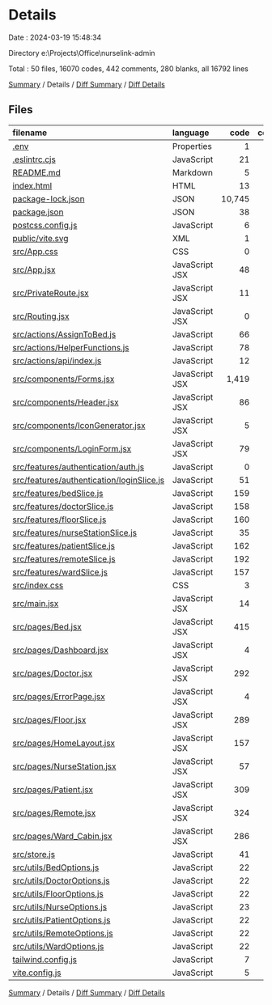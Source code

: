 # Details

Date : 2024-03-19 15:48:34

Directory e:\\Projects\\Office\\nurselink-admin

Total : 50 files,  16070 codes, 442 comments, 280 blanks, all 16792 lines

[Summary](results.md) / Details / [Diff Summary](diff.md) / [Diff Details](diff-details.md)

## Files
| filename | language | code | comment | blank | total |
| :--- | :--- | ---: | ---: | ---: | ---: |
| [.env](/.env) | Properties | 1 | 0 | 0 | 1 |
| [.eslintrc.cjs](/.eslintrc.cjs) | JavaScript | 21 | 0 | 1 | 22 |
| [README.md](/README.md) | Markdown | 5 | 0 | 4 | 9 |
| [index.html](/index.html) | HTML | 13 | 0 | 1 | 14 |
| [package-lock.json](/package-lock.json) | JSON | 10,745 | 0 | 1 | 10,746 |
| [package.json](/package.json) | JSON | 38 | 0 | 1 | 39 |
| [postcss.config.js](/postcss.config.js) | JavaScript | 6 | 0 | 1 | 7 |
| [public/vite.svg](/public/vite.svg) | XML | 1 | 0 | 0 | 1 |
| [src/App.css](/src/App.css) | CSS | 0 | 0 | 1 | 1 |
| [src/App.jsx](/src/App.jsx) | JavaScript JSX | 48 | 3 | 3 | 54 |
| [src/PrivateRoute.jsx](/src/PrivateRoute.jsx) | JavaScript JSX | 11 | 1 | 3 | 15 |
| [src/Routing.jsx](/src/Routing.jsx) | JavaScript JSX | 0 | 125 | 4 | 129 |
| [src/actions/AssignToBed.js](/src/actions/AssignToBed.js) | JavaScript | 66 | 0 | 3 | 69 |
| [src/actions/HelperFunctions.js](/src/actions/HelperFunctions.js) | JavaScript | 78 | 0 | 8 | 86 |
| [src/actions/api/index.js](/src/actions/api/index.js) | JavaScript | 12 | 1 | 2 | 15 |
| [src/components/Forms.jsx](/src/components/Forms.jsx) | JavaScript JSX | 1,419 | 95 | 49 | 1,563 |
| [src/components/Header.jsx](/src/components/Header.jsx) | JavaScript JSX | 86 | 18 | 8 | 112 |
| [src/components/IconGenerator.jsx](/src/components/IconGenerator.jsx) | JavaScript JSX | 5 | 0 | 1 | 6 |
| [src/components/LoginForm.jsx](/src/components/LoginForm.jsx) | JavaScript JSX | 79 | 0 | 4 | 83 |
| [src/features/authentication/auth.js](/src/features/authentication/auth.js) | JavaScript | 0 | 0 | 1 | 1 |
| [src/features/authentication/loginSlice.js](/src/features/authentication/loginSlice.js) | JavaScript | 51 | 3 | 6 | 60 |
| [src/features/bedSlice.js](/src/features/bedSlice.js) | JavaScript | 159 | 1 | 6 | 166 |
| [src/features/doctorSlice.js](/src/features/doctorSlice.js) | JavaScript | 158 | 4 | 6 | 168 |
| [src/features/floorSlice.js](/src/features/floorSlice.js) | JavaScript | 160 | 3 | 6 | 169 |
| [src/features/nurseStationSlice.js](/src/features/nurseStationSlice.js) | JavaScript | 35 | 0 | 4 | 39 |
| [src/features/patientSlice.js](/src/features/patientSlice.js) | JavaScript | 162 | 1 | 6 | 169 |
| [src/features/remoteSlice.js](/src/features/remoteSlice.js) | JavaScript | 192 | 3 | 6 | 201 |
| [src/features/wardSlice.js](/src/features/wardSlice.js) | JavaScript | 157 | 6 | 9 | 172 |
| [src/index.css](/src/index.css) | CSS | 3 | 0 | 1 | 4 |
| [src/main.jsx](/src/main.jsx) | JavaScript JSX | 14 | 2 | 2 | 18 |
| [src/pages/Bed.jsx](/src/pages/Bed.jsx) | JavaScript JSX | 415 | 9 | 16 | 440 |
| [src/pages/Dashboard.jsx](/src/pages/Dashboard.jsx) | JavaScript JSX | 4 | 0 | 2 | 6 |
| [src/pages/Doctor.jsx](/src/pages/Doctor.jsx) | JavaScript JSX | 292 | 25 | 14 | 331 |
| [src/pages/ErrorPage.jsx](/src/pages/ErrorPage.jsx) | JavaScript JSX | 4 | 0 | 2 | 6 |
| [src/pages/Floor.jsx](/src/pages/Floor.jsx) | JavaScript JSX | 289 | 10 | 13 | 312 |
| [src/pages/HomeLayout.jsx](/src/pages/HomeLayout.jsx) | JavaScript JSX | 157 | 12 | 2 | 171 |
| [src/pages/NurseStation.jsx](/src/pages/NurseStation.jsx) | JavaScript JSX | 57 | 50 | 7 | 114 |
| [src/pages/Patient.jsx](/src/pages/Patient.jsx) | JavaScript JSX | 309 | 8 | 13 | 330 |
| [src/pages/Remote.jsx](/src/pages/Remote.jsx) | JavaScript JSX | 324 | 18 | 12 | 354 |
| [src/pages/Ward_Cabin.jsx](/src/pages/Ward_Cabin.jsx) | JavaScript JSX | 286 | 32 | 14 | 332 |
| [src/store.js](/src/store.js) | JavaScript | 41 | 1 | 6 | 48 |
| [src/utils/BedOptions.js](/src/utils/BedOptions.js) | JavaScript | 22 | 2 | 4 | 28 |
| [src/utils/DoctorOptions.js](/src/utils/DoctorOptions.js) | JavaScript | 22 | 2 | 4 | 28 |
| [src/utils/FloorOptions.js](/src/utils/FloorOptions.js) | JavaScript | 22 | 1 | 4 | 27 |
| [src/utils/NurseOptions.js](/src/utils/NurseOptions.js) | JavaScript | 23 | 1 | 4 | 28 |
| [src/utils/PatientOptions.js](/src/utils/PatientOptions.js) | JavaScript | 22 | 1 | 4 | 27 |
| [src/utils/RemoteOptions.js](/src/utils/RemoteOptions.js) | JavaScript | 22 | 1 | 4 | 27 |
| [src/utils/WardOptions.js](/src/utils/WardOptions.js) | JavaScript | 22 | 1 | 4 | 27 |
| [tailwind.config.js](/tailwind.config.js) | JavaScript | 7 | 1 | 1 | 9 |
| [vite.config.js](/vite.config.js) | JavaScript | 5 | 1 | 2 | 8 |

[Summary](results.md) / Details / [Diff Summary](diff.md) / [Diff Details](diff-details.md)